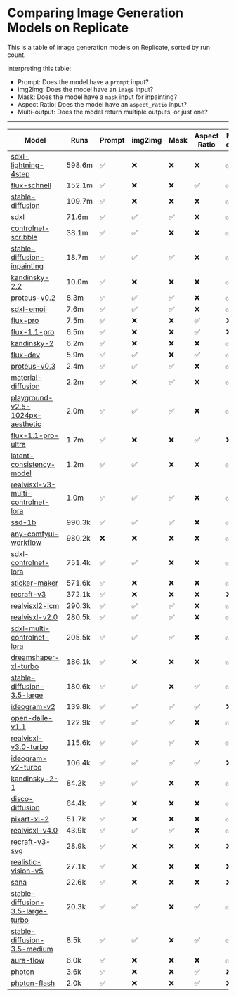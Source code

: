 
# Comparing Image Generation Models on Replicate

This is a table of image generation models on Replicate, sorted by run count.

Interpreting this table:

- Prompt: Does the model have a `prompt` input?
- img2img: Does the model have an `image` input?
- Mask: Does the model have a `mask` input for inpainting?
- Aspect Ratio: Does the model have an `aspect_ratio` input?
- Multi-output: Does the model return multiple outputs, or just one?

---

Model | Runs | Prompt | img2img | Mask | Aspect Ratio | Multi-output
----- | ---- | ------ | ------- | ---- | ------------ | ------------
[sdxl-lightning-4step](https://replicate.com/bytedance/sdxl-lightning-4step) | 598.6m | ✅ | ❌ | ❌ | ❌ | ✅
[flux-schnell](https://replicate.com/black-forest-labs/flux-schnell) | 152.1m | ✅ | ❌ | ❌ | ✅ | ✅
[stable-diffusion](https://replicate.com/stability-ai/stable-diffusion) | 109.7m | ✅ | ❌ | ❌ | ❌ | ✅
[sdxl](https://replicate.com/stability-ai/sdxl) | 71.6m | ✅ | ✅ | ✅ | ❌ | ✅
[controlnet-scribble](https://replicate.com/jagilley/controlnet-scribble) | 38.1m | ✅ | ✅ | ❌ | ❌ | ✅
[stable-diffusion-inpainting](https://replicate.com/stability-ai/stable-diffusion-inpainting) | 18.7m | ✅ | ✅ | ✅ | ❌ | ✅
[kandinsky-2.2](https://replicate.com/ai-forever/kandinsky-2.2) | 10.0m | ✅ | ❌ | ❌ | ❌ | ✅
[proteus-v0.2](https://replicate.com/datacte/proteus-v0.2) | 8.3m | ✅ | ✅ | ✅ | ❌ | ✅
[sdxl-emoji](https://replicate.com/fofr/sdxl-emoji) | 7.6m | ✅ | ✅ | ✅ | ❌ | ✅
[flux-pro](https://replicate.com/black-forest-labs/flux-pro) | 7.5m | ✅ | ❌ | ❌ | ✅ | ❌
[flux-1.1-pro](https://replicate.com/black-forest-labs/flux-1.1-pro) | 6.5m | ✅ | ❌ | ❌ | ✅ | ❌
[kandinsky-2](https://replicate.com/ai-forever/kandinsky-2) | 6.2m | ✅ | ❌ | ❌ | ❌ | ✅
[flux-dev](https://replicate.com/black-forest-labs/flux-dev) | 5.9m | ✅ | ✅ | ❌ | ✅ | ✅
[proteus-v0.3](https://replicate.com/datacte/proteus-v0.3) | 2.4m | ✅ | ✅ | ✅ | ❌ | ✅
[material-diffusion](https://replicate.com/tstramer/material-diffusion) | 2.2m | ✅ | ❌ | ✅ | ❌ | ✅
[playground-v2.5-1024px-aesthetic](https://replicate.com/playgroundai/playground-v2.5-1024px-aesthetic) | 2.0m | ✅ | ✅ | ✅ | ❌ | ✅
[flux-1.1-pro-ultra](https://replicate.com/black-forest-labs/flux-1.1-pro-ultra) | 1.7m | ✅ | ❌ | ❌ | ✅ | ❌
[latent-consistency-model](https://replicate.com/fofr/latent-consistency-model) | 1.2m | ✅ | ✅ | ❌ | ❌ | ✅
[realvisxl-v3-multi-controlnet-lora](https://replicate.com/fofr/realvisxl-v3-multi-controlnet-lora) | 1.0m | ✅ | ✅ | ✅ | ❌ | ✅
[ssd-1b](https://replicate.com/lucataco/ssd-1b) | 990.3k | ✅ | ✅ | ✅ | ❌ | ✅
[any-comfyui-workflow](https://replicate.com/fofr/any-comfyui-workflow) | 980.2k | ❌ | ❌ | ❌ | ❌ | ✅
[sdxl-controlnet-lora](https://replicate.com/batouresearch/sdxl-controlnet-lora) | 751.4k | ✅ | ✅ | ❌ | ❌ | ✅
[sticker-maker](https://replicate.com/fofr/sticker-maker) | 571.6k | ✅ | ❌ | ❌ | ❌ | ✅
[recraft-v3](https://replicate.com/recraft-ai/recraft-v3) | 372.1k | ✅ | ❌ | ❌ | ❌ | ❌
[realvisxl2-lcm](https://replicate.com/lucataco/realvisxl2-lcm) | 290.3k | ✅ | ✅ | ✅ | ❌ | ✅
[realvisxl-v2.0](https://replicate.com/lucataco/realvisxl-v2.0) | 280.5k | ✅ | ✅ | ✅ | ❌ | ✅
[sdxl-multi-controlnet-lora](https://replicate.com/fofr/sdxl-multi-controlnet-lora) | 205.5k | ✅ | ✅ | ✅ | ❌ | ✅
[dreamshaper-xl-turbo](https://replicate.com/lucataco/dreamshaper-xl-turbo) | 186.1k | ✅ | ❌ | ❌ | ❌ | ✅
[stable-diffusion-3.5-large](https://replicate.com/stability-ai/stable-diffusion-3.5-large) | 180.6k | ✅ | ✅ | ❌ | ✅ | ✅
[ideogram-v2](https://replicate.com/ideogram-ai/ideogram-v2) | 139.8k | ✅ | ✅ | ✅ | ✅ | ❌
[open-dalle-v1.1](https://replicate.com/lucataco/open-dalle-v1.1) | 122.9k | ✅ | ✅ | ✅ | ❌ | ✅
[realvisxl-v3.0-turbo](https://replicate.com/adirik/realvisxl-v3.0-turbo) | 115.6k | ✅ | ✅ | ✅ | ❌ | ✅
[ideogram-v2-turbo](https://replicate.com/ideogram-ai/ideogram-v2-turbo) | 106.4k | ✅ | ✅ | ✅ | ✅ | ❌
[kandinsky-2-1](https://replicate.com/ai-forever/kandinsky-2-1) | 84.2k | ✅ | ✅ | ❌ | ❌ | ✅
[disco-diffusion](https://replicate.com/nightmareai/disco-diffusion) | 64.4k | ✅ | ❌ | ❌ | ❌ | ✅
[pixart-xl-2](https://replicate.com/lucataco/pixart-xl-2) | 51.7k | ✅ | ❌ | ❌ | ❌ | ✅
[realvisxl-v4.0](https://replicate.com/adirik/realvisxl-v4.0) | 43.9k | ✅ | ✅ | ✅ | ❌ | ✅
[recraft-v3-svg](https://replicate.com/recraft-ai/recraft-v3-svg) | 28.9k | ✅ | ❌ | ❌ | ❌ | ❌
[realistic-vision-v5](https://replicate.com/lucataco/realistic-vision-v5) | 27.1k | ✅ | ❌ | ❌ | ❌ | ❌
[sana](https://replicate.com/nvidia/sana) | 22.6k | ✅ | ❌ | ❌ | ❌ | ❌
[stable-diffusion-3.5-large-turbo](https://replicate.com/stability-ai/stable-diffusion-3.5-large-turbo) | 20.3k | ✅ | ✅ | ❌ | ✅ | ✅
[stable-diffusion-3.5-medium](https://replicate.com/stability-ai/stable-diffusion-3.5-medium) | 8.5k | ✅ | ✅ | ❌ | ✅ | ✅
[aura-flow](https://replicate.com/fofr/aura-flow) | 6.0k | ✅ | ❌ | ❌ | ❌ | ✅
[photon](https://replicate.com/luma/photon) | 3.6k | ✅ | ❌ | ❌ | ✅ | ❌
[photon-flash](https://replicate.com/luma/photon-flash) | 2.0k | ✅ | ❌ | ❌ | ✅ | ❌
